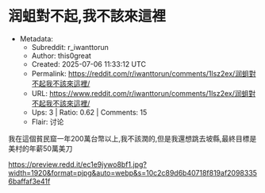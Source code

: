 # 润蛆對不起,我不該來這裡

- Metadata:
  - Subreddit: r_iwanttorun
  - Author: this0great
  - Created: 2025-07-06 11:33:12 UTC
  - Permalink: https://reddit.com/r/iwanttorun/comments/1lsz2ex/润蛆對不起我不該來這裡/
  - URL: https://www.reddit.com/r/iwanttorun/comments/1lsz2ex/润蛆對不起我不該來這裡/
  - Ups: 3 | Ratio: 0.62 | Comments: 15
  - Flair: 讨论


我在這個貧民窟一年200萬台幣以上,我不該潤的,但是我還想跳去坡縣,最終目標是美村的年薪50萬美刀

<https://preview.redd.it/ec1e9jywo8bf1.jpg?width=1920&format=pjpg&auto=webp&s=10c2c89d6b40718f819af20983356baffaf3e41f>

